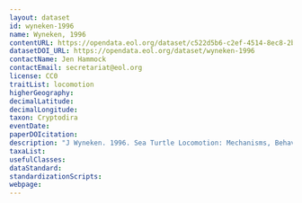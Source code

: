 ```yaml
---
layout: dataset
id: wyneken-1996
name: Wyneken, 1996
contentURL: https://opendata.eol.org/dataset/c522d5b6-c2ef-4514-8ec8-2b887c12ed55/resource/b7863d8a-4743-45c6-a596-89dd4c40b42d/download/wyneken1996.zip
datasetDOI_URL: https://opendata.eol.org/dataset/wyneken-1996
contactName: Jen Hammock
contactEmail: secretariat@eol.org
license: CC0
traitList: locomotion
higherGeography:
decimalLatitude:
decimalLongitude:
taxon: Cryptodira
eventDate:
paperDOIcitation: 
description: "J Wyneken. 1996. Sea Turtle Locomotion: Mechanisms, Behavior and Energetics. In: The biology of sea turtles, vol. 1. Peter L. Lutz, John A. Musick, eds. CRC Press, Dec 9, 1996. https://books.google.com/books?id=QNRBDwAAQBAJ"
taxaList: 
usefulClasses:
dataStandard:
standardizationScripts:
webpage:
---
```


